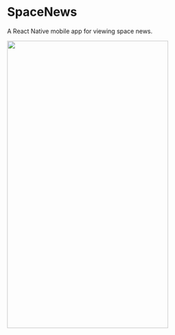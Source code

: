 # SpaceNews

A React Native mobile app for viewing space news.

<img src="https://user-images.githubusercontent.com/22506794/131368322-5ea83b68-f3dd-4879-86f4-03aba9d15447.jpg" width="375" height="667">

